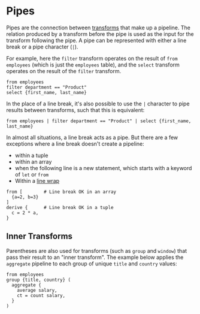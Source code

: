# Pipes

Pipes are the connection between [transforms](../stdlib/transforms/) that make
up a pipeline. The relation produced by a transform before the pipe is used as
the input for the transform following the pipe. A pipe can be represented with
either a line break or a pipe character (`|`).

For example, here the `filter` transform operates on the result of
`from employees` (which is just the `employees` table), and the `select`
transform operates on the result of the `filter` transform.

```prql
from employees
filter department == "Product"
select {first_name, last_name}
```

In the place of a line break, it's also possible to use the `|` character to
pipe results between transforms, such that this is equivalent:

```prql
from employees | filter department == "Product" | select {first_name, last_name}
```

In almost all situations, a line break acts as a pipe. But there are a few
exceptions where a line break doesn't create a pipeline:

- within a tuple
- within an array
- when the following line is a new statement, which starts with a keyword of
  `let` or `from`
- Within a [line wrap](./operators.md#wrapping-lines)

```prql
from [        # Line break OK in an array
  {a=2, b=3}
]
derive {      # Line break OK in a tuple
  c = 2 * a,
}
```

## Inner Transforms

<!-- TODO: I don't think this really fits here -->

Parentheses are also used for transforms (such as `group` and `window`) that
pass their result to an "inner transform". The example below applies the
`aggregate` pipeline to each group of unique `title` and `country` values:

```prql
from employees
group {title, country} (
  aggregate {
    average salary,
    ct = count salary,
  }
)
```
